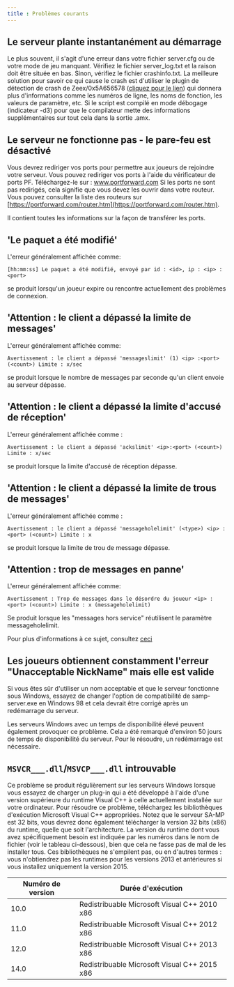 ```yaml
---
title : Problèmes courants
---
```


## Le serveur plante instantanément au démarrage

Le plus souvent, il s'agit d'une erreur dans votre fichier server.cfg ou de votre mode de jeu manquant. Vérifiez le fichier server_log.txt et la raison doit être située en bas. Sinon, vérifiez le fichier crashinfo.txt. La meilleure solution pour savoir ce qui cause le crash est d'utiliser le plugin de détection de crash de Zeex/0x5A656578 ([cliquez pour le lien](https://github.com/Y-Less/samp-plugin-crashdetect)) qui donnera plus d'informations comme les numéros de ligne, les noms de fonction, les valeurs de paramètre, etc. Si le script est compilé en mode débogage (indicateur -d3) pour que le compilateur mette des informations supplémentaires sur tout cela dans la sortie .amx.

## Le serveur ne fonctionne pas - le pare-feu est désactivé

Vous devrez rediriger vos ports pour permettre aux joueurs de rejoindre votre serveur. Vous pouvez rediriger vos ports à l'aide du vérificateur de ports PF. Téléchargez-le sur : www.portforward.com Si les ports ne sont pas redirigés, cela signifie que vous devez les ouvrir dans votre routeur. Vous pouvez consulter la liste des routeurs sur [https://portforward.com/router.htm](https://portforward.com/router.htm).

Il contient toutes les informations sur la façon de transférer les ports.

## 'Le paquet a été modifié'

L'erreur généralement affichée comme:

```
[hh:mm:ss] Le paquet a été modifié, envoyé par id : <id>, ip : <ip> :<port>
```

se produit lorsqu'un joueur expire ou rencontre actuellement des problèmes de connexion.

## 'Attention : le client a dépassé la limite de messages'

L'erreur généralement affichée comme:

```
Avertissement : le client a dépassé 'messageslimit' (1) <ip> :<port> (<count>) Limite : x/sec
```

se produit lorsque le nombre de messages par seconde qu'un client envoie au serveur dépasse.

## 'Attention : le client a dépassé la limite d'accusé de réception'

L'erreur généralement affichée comme :

```
Avertissement : le client a dépassé 'ackslimit' <ip>:<port> (<count>) Limite : x/sec
```

se produit lorsque la limite d'accusé de réception dépasse.

## 'Attention : le client a dépassé la limite de trous de messages'

L'erreur généralement affichée comme :

```
Avertissement : le client a dépassé 'messageholelimit' (<type>) <ip> :<port> (<count>) Limite : x
```

se produit lorsque la limite de trou de message dépasse.

## 'Attention : trop de messages en panne'

L'erreur généralement affichée comme:

```
Avertissement : Trop de messages dans le désordre du joueur <ip> :<port> (<count>) Limite : x (messageholelimit)
```

Se produit lorsque les "messages hors service" réutilisent le paramètre messageholelimit.

Pour plus d'informations à ce sujet, consultez [ceci](https://open.mp/docs/server/ControllingServer#rcon-commands)

## Les joueurs obtiennent constamment l'erreur "Unacceptable NickName" mais elle est valide

Si vous êtes sûr d'utiliser un nom acceptable et que le serveur fonctionne sous Windows, essayez de changer l'option de compatibilité de samp-server.exe en Windows 98 et cela devrait être corrigé après un redémarrage du serveur.

Les serveurs Windows avec un temps de disponibilité élevé peuvent également provoquer ce problème. Cela a été remarqué d'environ 50 jours de temps de disponibilité du serveur. Pour le résoudre, un redémarrage est nécessaire.

## `MSVCR___.dll`/`MSVCP___.dll` introuvable

Ce problème se produit régulièrement sur les serveurs Windows lorsque vous essayez de charger un plug-in qui a été développé à l'aide d'une version supérieure du runtime Visual C++ à celle actuellement installée sur votre ordinateur. Pour résoudre ce problème, téléchargez les bibliothèques d'exécution Microsoft Visual C++ appropriées. Notez que le serveur SA-MP est 32 bits, vous devrez donc également télécharger la version 32 bits (x86) du runtime, quelle que soit l'architecture. La version du runtime dont vous avez spécifiquement besoin est indiquée par les numéros dans le nom de fichier (voir le tableau ci-dessous), bien que cela ne fasse pas de mal de les installer tous. Ces bibliothèques ne s'empilent pas, ou en d'autres termes : vous n'obtiendrez pas les runtimes pour les versions 2013 et antérieures si vous installez uniquement la version 2015.

| Numéro de version | Durée d'exécution |
| -------------- | --------------------------------------------- |
| 10.0 | Redistribuable Microsoft Visual C++ 2010 x86 |
| 11.0 | Redistribuable Microsoft Visual C++ 2012 x86 |
| 12.0 | Redistribuable Microsoft Visual C++ 2013 x86 |
| 14.0 | Redistribuable Microsoft Visual C++ 2015 x86 |
